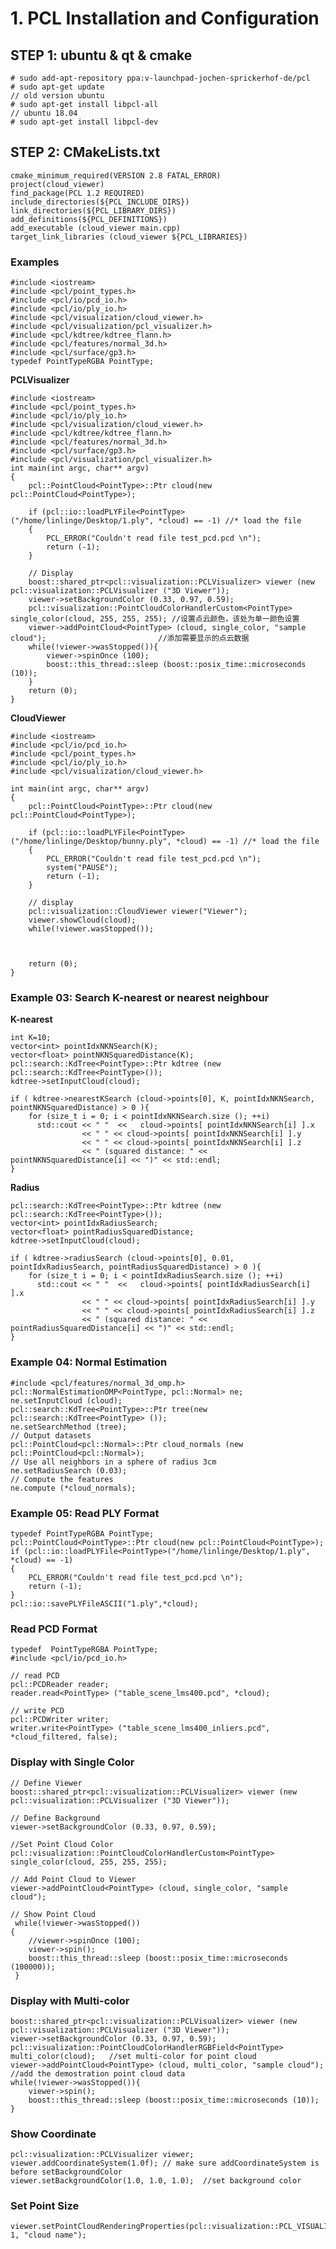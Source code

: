 # 1. PCL Installation and Configuration
## STEP 1: ubuntu & qt & cmake
```
# sudo add-apt-repository ppa:v-launchpad-jochen-sprickerhof-de/pcl
# sudo apt-get update
// old version ubuntu
# sudo apt-get install libpcl-all
// ubuntu 18.04 
# sudo apt-get install libpcl-dev
```
## STEP 2: CMakeLists.txt
```
cmake_minimum_required(VERSION 2.8 FATAL_ERROR)
project(cloud_viewer)
find_package(PCL 1.2 REQUIRED)
include_directories(${PCL_INCLUDE_DIRS})
link_directories(${PCL_LIBRARY_DIRS})
add_definitions(${PCL_DEFINITIONS})
add_executable (cloud_viewer main.cpp)
target_link_libraries (cloud_viewer ${PCL_LIBRARIES})
```

### Examples   

	#include <iostream>	
	#include <pcl/point_types.h>
	#include <pcl/io/pcd_io.h>
	#include <pcl/io/ply_io.h>
	#include <pcl/visualization/cloud_viewer.h>
	#include <pcl/visualization/pcl_visualizer.h>
	#include <pcl/kdtree/kdtree_flann.h>
	#include <pcl/features/normal_3d.h>
	#include <pcl/surface/gp3.h>	
	typedef PointTypeRGBA PointType;

**PCLVisualizer**
```
#include <iostream>
#include <pcl/point_types.h>
#include <pcl/io/ply_io.h>
#include <pcl/visualization/cloud_viewer.h>
#include <pcl/kdtree/kdtree_flann.h>
#include <pcl/features/normal_3d.h>
#include <pcl/surface/gp3.h>
#include <pcl/visualization/pcl_visualizer.h>
int main(int argc, char** argv)
{
    pcl::PointCloud<PointType>::Ptr cloud(new pcl::PointCloud<PointType>);

    if (pcl::io::loadPLYFile<PointType>("/home/linlinge/Desktop/1.ply", *cloud) == -1) //* load the file
    {
        PCL_ERROR("Couldn't read file test_pcd.pcd \n");
        return (-1);
    }

    // Display
    boost::shared_ptr<pcl::visualization::PCLVisualizer> viewer (new pcl::visualization::PCLVisualizer ("3D Viewer"));
    viewer->setBackgroundColor (0.33, 0.97, 0.59);     
    pcl::visualization::PointCloudColorHandlerCustom<PointType> single_color(cloud, 255, 255, 255); //设置点云颜色，该处为单一颜色设置     
    viewer->addPointCloud<PointType> (cloud, single_color, "sample cloud"); 						//添加需要显示的点云数据    
    while(!viewer->wasStopped()){
        viewer->spinOnce (100);
        boost::this_thread::sleep (boost::posix_time::microseconds (10));
    }
    return (0);
}
```

**CloudViewer**
```
#include <iostream>
#include <pcl/io/pcd_io.h>
#include <pcl/point_types.h>
#include <pcl/io/ply_io.h>
#include <pcl/visualization/cloud_viewer.h>

int main(int argc, char** argv)
{
    pcl::PointCloud<PointType>::Ptr cloud(new pcl::PointCloud<PointType>);

    if (pcl::io::loadPLYFile<PointType>("/home/linlinge/Desktop/bunny.ply", *cloud) == -1) //* load the file
    {
        PCL_ERROR("Couldn't read file test_pcd.pcd \n");
        system("PAUSE");
        return (-1);
    }

    // display
    pcl::visualization::CloudViewer viewer("Viewer");
    viewer.showCloud(cloud);
    while(!viewer.wasStopped());



    return (0);
}
``` 
### Example 03: Search K-nearest or nearest neighbour
	
**K-nearest**

	int K=10;
	vector<int> pointIdxNKNSearch(K);
	vector<float> pointNKNSquaredDistance(K); 	
	pcl::search::KdTree<PointType>::Ptr kdtree (new pcl::search::KdTree<PointType>());
	kdtree->setInputCloud(cloud);

	if ( kdtree->nearestKSearch (cloud->points[0], K, pointIdxNKNSearch, pointNKNSquaredDistance) > 0 ){
		for (size_t i = 0; i < pointIdxNKNSearch.size (); ++i)
		  std::cout << " "  <<   cloud->points[ pointIdxNKNSearch[i] ].x 
					<< " " << cloud->points[ pointIdxNKNSearch[i] ].y 
					<< " " << cloud->points[ pointIdxNKNSearch[i] ].z 
					<< " (squared distance: " << pointNKNSquaredDistance[i] << ")" << std::endl;
	}
	

**Radius**

	pcl::search::KdTree<PointType>::Ptr kdtree (new pcl::search::KdTree<PointType>());
	vector<int> pointIdxRadiusSearch;
	vector<float> pointRadiusSquaredDistance;
	kdtree->setInputCloud(cloud);

	if ( kdtree->radiusSearch (cloud->points[0], 0.01, pointIdxRadiusSearch, pointRadiusSquaredDistance) > 0 ){
		for (size_t i = 0; i < pointIdxRadiusSearch.size (); ++i)
		  std::cout << " "  <<   cloud->points[ pointIdxRadiusSearch[i] ].x 
					<< " " << cloud->points[ pointIdxRadiusSearch[i] ].y 
					<< " " << cloud->points[ pointIdxRadiusSearch[i] ].z 
					<< " (squared distance: " << pointRadiusSquaredDistance[i] << ")" << std::endl;
	}

### Example 04: Normal Estimation  
	
	#include <pcl/features/normal_3d_omp.h>
	pcl::NormalEstimationOMP<PointType, pcl::Normal> ne;	
	ne.setInputCloud (cloud);
	pcl::search::KdTree<PointType>::Ptr tree(new pcl::search::KdTree<PointType> ());
	ne.setSearchMethod (tree);
	// Output datasets
	pcl::PointCloud<pcl::Normal>::Ptr cloud_normals (new pcl::PointCloud<pcl::Normal>);
	// Use all neighbors in a sphere of radius 3cm
	ne.setRadiusSearch (0.03);
	// Compute the features
	ne.compute (*cloud_normals);


### Example 05: Read PLY Format 
```
typedef PointTypeRGBA PointType;
pcl::PointCloud<PointType>::Ptr cloud(new pcl::PointCloud<PointType>);
if (pcl::io::loadPLYFile<PointType>("/home/linlinge/Desktop/1.ply", *cloud) == -1) 
{
	PCL_ERROR("Couldn't read file test_pcd.pcd \n");
	return (-1);
}
pcl::io::savePLYFileASCII("1.ply",*cloud);
```


### Read PCD Format    
```
typedef  PointTypeRGBA PointType;
#include <pcl/io/pcd_io.h> 

// read PCD
pcl::PCDReader reader; 
reader.read<PointType> ("table_scene_lms400.pcd", *cloud);

// write PCD
pcl::PCDWriter writer;
writer.write<PointType> ("table_scene_lms400_inliers.pcd", *cloud_filtered, false);
```


### Display with Single Color
```
// Define Viewer
boost::shared_ptr<pcl::visualization::PCLVisualizer> viewer (new pcl::visualization::PCLVisualizer ("3D Viewer"));

// Define Background
viewer->setBackgroundColor (0.33, 0.97, 0.59);

//Set Point Cloud Color
pcl::visualization::PointCloudColorHandlerCustom<PointType> single_color(cloud, 255, 255, 255);

// Add Point Cloud to Viewer
viewer->addPointCloud<PointType> (cloud, single_color, "sample cloud");

// Show Point Cloud
 while(!viewer->wasStopped())
{
    //viewer->spinOnce (100);
    viewer->spin();
    boost::this_thread::sleep (boost::posix_time::microseconds (100000));
 }
```
### Display with Multi-color  
```
boost::shared_ptr<pcl::visualization::PCLVisualizer> viewer (new pcl::visualization::PCLVisualizer ("3D Viewer"));
viewer->setBackgroundColor (0.33, 0.97, 0.59);
pcl::visualization::PointCloudColorHandlerRGBField<PointType> multi_color(cloud);  	//set multi-color for point cloud
viewer->addPointCloud<PointType> (cloud, multi_color, "sample cloud");  			//add the demostration point cloud data
while(!viewer->wasStopped()){	
	viewer->spin();
	boost::this_thread::sleep (boost::posix_time::microseconds (10));
}
```  
### Show Coordinate  
```
pcl::visualization::PCLVisualizer viewer;
viewer.addCoordinateSystem(1.0f); // make sure addCoordinateSystem is before setBackgroundColor
viewer.setBackgroundColor(1.0, 1.0, 1.0);  //set background color
```

### Set Point Size
	viewer.setPointCloudRenderingProperties(pcl::visualization::PCL_VISUALIZER_POINT_SIZE, 1, "cloud name");